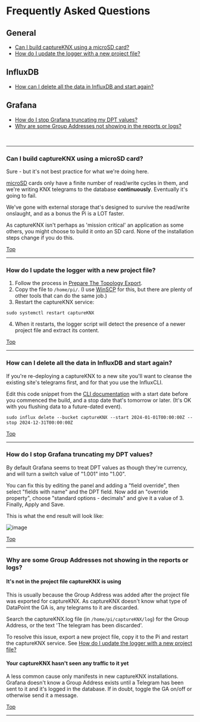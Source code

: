 # Frequently Asked Questions

## General
- [Can I build captureKNX using a microSD card?](#can-i-build-captureKNX-using-a-microsd-card)
- [How do I update the logger with a new project file?](#how-do-i-update-the-logger-with-a-new-project-file)

## InfluxDB
- [How can I delete all the data in InfluxDB and start again?](#how-can-i-delete-all-the-data-in-influxdb-and-start-again)

## Grafana
- [How do I stop Grafana truncating my DPT values?](#how-do-i-stop-grafana-truncating-my-dpt-values)
- [Why are some Group Addresses not showing in the reports or logs?](#why-are-some-group-addresses-not-showing-in-the-reports-or-logs)

<br/>
<hr/>

### Can I build captureKNX using a microSD card?

Sure - but it's not best practice for what we're doing here.

[microSD](https://simple.wikipedia.org/wiki/MicroSD) cards only have a finite number of read/write cycles in them, and we're writing KNX telegrams to the database **continuously**. Eventually it's going to fail.

We've gone with external storage that's designed to survive the read/write onslaught, and as a bonus the Pi is a LOT faster.

As captureKNX isn't perhaps as 'mission critical' an application as some others, you might choose to build it onto an SD card. None of the installation steps change if you do this.

[Top](#frequently-asked-questions)

<hr>

### How do I update the logger with a new project file?

1. Follow the process in [Prepare The Topology Export](/docs/step1-prepare-the-topology-export.md).
2. Copy the file to `/home/pi/`. (I use [WinSCP](https://winscp.net/) for this, but there are plenty of other tools that can do the same job.)
3. Restart the captureKNX service:

```text
sudo systemctl restart captureKNX
```
4. When it restarts, the logger script will detect the presence of a newer project file and extract its content.

[Top](#frequently-asked-questions)
<hr>


### How can I delete all the data in InfluxDB and start again?

If you're re-deploying a captureKNX to a new site you'll want to cleanse the existing site's telegrams first, and for that you use the InfluxCLI.

Edit this code snippet from the [CLI documentation](https://docs.influxdata.com/influxdb/cloud/write-data/delete-data/) with a start date before you commenced the build, and a stop date that's tomorrow or later. (It's OK with you flushing data to a future-dated event).

```text
sudo influx delete --bucket captureKNX --start 2024-01-01T00:00:00Z --stop 2024-12-31T00:00:00Z
```

[Top](#frequently-asked-questions)

<hr>


### How do I stop Grafana truncating my DPT values?

By default Grafana seems to treat DPT values as though they're currency, and will turn a switch value of "1.001" into "1.00".

You can fix this by editing the panel and adding a "field override", then select "fields with name" and the DPT field. Now add an "override property", choose "standard options - decimals" and give it a value of 3. Finally, Apply and Save.

This is what the end result will look like:

![image](https://github.com/user-attachments/assets/b783f5bd-cd51-44c1-9a51-ae0bef4e08de)


[Top](#frequently-asked-questions)
<hr>

### Why are some Group Addresses not showing in the reports or logs?

#### It's not in the project file captureKNX is using

This is usually because the Group Address was added after the project file was exported for captureKNX. As captureKNX doesn't know what type of DataPoint the GA is, any telegrams to it are discarded.

Search the captureKNX.log file (in `/home/pi/captureKNX/log`) for the Group Address, or the text 'The telegram has been discarded'.

To resolve this issue, export a new project file, copy it to the Pi and restart the captureKNX service. See [How do I update the logger with a new project file?](/docs/FAQ.md#How-do-i-update-the-logger-with-a-new-project-file)

#### Your captureKNX hasn't seen any traffic to it yet
A less common cause only manifests in new captureKNX installations. Grafana doesn't know a Group Address exists until a Telegram has been sent to it and it's logged in the database. If in doubt, toggle the GA on/off or otherwise send it a message.

[Top](#frequently-asked-questions)
<hr>
